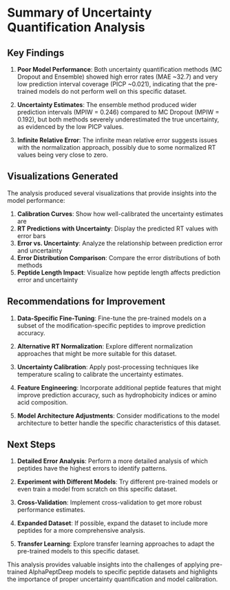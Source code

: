 # Summary of Uncertainty Quantification Analysis

## Key Findings

1. **Poor Model Performance**: Both uncertainty quantification methods (MC Dropout and Ensemble) showed high error rates (MAE ~32.7) and very low prediction interval coverage (PICP ~0.021), indicating that the pre-trained models do not perform well on this specific dataset.

2. **Uncertainty Estimates**: The ensemble method produced wider prediction intervals (MPIW = 0.246) compared to MC Dropout (MPIW = 0.192), but both methods severely underestimated the true uncertainty, as evidenced by the low PICP values.

3. **Infinite Relative Error**: The infinite mean relative error suggests issues with the normalization approach, possibly due to some normalized RT values being very close to zero.

## Visualizations Generated

The analysis produced several visualizations that provide insights into the model performance:

1. **Calibration Curves**: Show how well-calibrated the uncertainty estimates are
2. **RT Predictions with Uncertainty**: Display the predicted RT values with error bars
3. **Error vs. Uncertainty**: Analyze the relationship between prediction error and uncertainty
4. **Error Distribution Comparison**: Compare the error distributions of both methods
5. **Peptide Length Impact**: Visualize how peptide length affects prediction error and uncertainty

## Recommendations for Improvement

1. **Data-Specific Fine-Tuning**: Fine-tune the pre-trained models on a subset of the modification-specific peptides to improve prediction accuracy.

2. **Alternative RT Normalization**: Explore different normalization approaches that might be more suitable for this dataset.

3. **Uncertainty Calibration**: Apply post-processing techniques like temperature scaling to calibrate the uncertainty estimates.

4. **Feature Engineering**: Incorporate additional peptide features that might improve prediction accuracy, such as hydrophobicity indices or amino acid composition.

5. **Model Architecture Adjustments**: Consider modifications to the model architecture to better handle the specific characteristics of this dataset.

## Next Steps

1. **Detailed Error Analysis**: Perform a more detailed analysis of which peptides have the highest errors to identify patterns.

2. **Experiment with Different Models**: Try different pre-trained models or even train a model from scratch on this specific dataset.

3. **Cross-Validation**: Implement cross-validation to get more robust performance estimates.

4. **Expanded Dataset**: If possible, expand the dataset to include more peptides for a more comprehensive analysis.

5. **Transfer Learning**: Explore transfer learning approaches to adapt the pre-trained models to this specific dataset.

This analysis provides valuable insights into the challenges of applying pre-trained AlphaPeptDeep models to specific peptide datasets and highlights the importance of proper uncertainty quantification and model calibration.